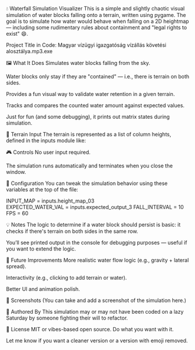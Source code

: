 💧 Waterfall Simulation Visualizer
This is a simple and slightly chaotic visual simulation of water blocks falling onto a terrain, written using pygame. The goal is to simulate how water would behave when falling on a 2D heightmap — including some rudimentary rules about containment and "legal rights to exist" 😄.

Project Title in Code:
Magyar vízügyi igazgatóság vízállás követési alosztálya.mp3.exe

🖼️ What It Does
Simulates water blocks falling from the sky.

Water blocks only stay if they are "contained" — i.e., there is terrain on both sides.

Provides a fun visual way to validate water retention in a given terrain.

Tracks and compares the counted water amount against expected values.

Just for fun (and some debugging), it prints out matrix states during simulation.

🧱 Terrain Input
The terrain is represented as a list of column heights, defined in the inputs module like:

🎮 Controls
No user input required.

The simulation runs automatically and terminates when you close the window.

🔧 Configuration
You can tweak the simulation behavior using these variables at the top of the file:

INPUT_MAP = inputs.height_map_03       
EXPECTED_WATER_VAL = inputs.expected_output_3 
FALL_INTERVAL = 10                      
FPS = 60       

💡 Notes
The logic to determine if a water block should persist is basic: it checks if there's terrain on both sides in the same row.

You’ll see printed output in the console for debugging purposes — useful if you want to extend the logic.

🧠 Future Improvements
More realistic water flow logic (e.g., gravity + lateral spread).

Interactivity (e.g., clicking to add terrain or water).

Better UI and animation polish.

📸 Screenshots
(You can take and add a screenshot of the simulation here.)

🧔 Authored By
This simulation may or may not have been coded on a lazy Saturday by someone fighting their will to refactor.

📃 License
MIT or vibes-based open source. Do what you want with it.

Let me know if you want a cleaner version or a version with emoji removed.
